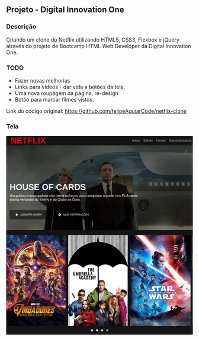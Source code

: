 ## Projeto - Digital Innovation One
### Descrição 
Criando um clone do Netflix utilizando HTML5, CSS3, Flexbox e jQuery através do projeto de Bootcamp HTML Web Developer da Digital Innovation One.

### TODO
* Fazer novas melhorias
* Links para vídeos - dar vida a botões da tela.
* Uma nova roupagem da página, re-design
* Botão para marcar filmes vistos.


Link do código original: https://github.com/felipeAguiarCode/netflix-clone
### Tela
![Print da tela](img/printTela.png)